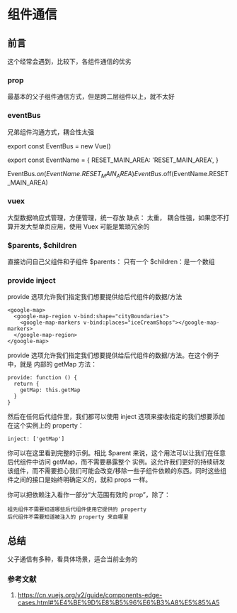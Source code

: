 # 组件通信

## 前言

这个经常会遇到，比较下，各组件通信的优劣

### prop

最基本的父子组件通信方式，但是跨二层组件以上，就不太好

### eventBus

兄弟组件沟通方式，耦合性太强

export const EventBus = new Vue()

export const EventName = {
  RESET_MAIN_AREA: 'RESET_MAIN_AREA',
}

EventBus.$on(EventName.RESET_MAIN_AREA)
EventBus.$off(EventName.RESET_MAIN_AREA)

### vuex

大型数据响应式管理，方便管理，统一存放
缺点： 太重， 耦合性强，如果您不打算开发大型单页应用，使用 Vuex 可能是繁琐冗余的

### $parents, $children

直接访问自己父组件和子组件
$parents： 只有一个
$children：是一个数组

### provide inject

provide 选项允许我们指定我们想要提供给后代组件的数据/方法

```vue
<google-map>
  <google-map-region v-bind:shape="cityBoundaries">
    <google-map-markers v-bind:places="iceCreamShops"></google-map-markers>
  </google-map-region>
</google-map>
```

provide 选项允许我们指定我们想要提供给后代组件的数据/方法。在这个例子中，就是 <google-map> 内部的 getMap 方法：

```vue
provide: function () {
  return {
    getMap: this.getMap
  }
}
```

然后在任何后代组件里，我们都可以使用 inject 选项来接收指定的我们想要添加在这个实例上的 property：

```vue
inject: ['getMap']
```

你可以在这里看到完整的示例。相比 $parent 来说，这个用法可以让我们在任意后代组件中访问 getMap，而不需要暴露整个 <google-map> 实例。这允许我们更好的持续研发该组件，而不需要担心我们可能会改变/移除一些子组件依赖的东西。同时这些组件之间的接口是始终明确定义的，就和 props 一样。

你可以把依赖注入看作一部分“大范围有效的 prop”，除了：

    祖先组件不需要知道哪些后代组件使用它提供的 property
    后代组件不需要知道被注入的 property 来自哪里

## 总结

父子通信有多种，看具体场景，适合当前业务的

### 参考文献

1. <https://cn.vuejs.org/v2/guide/components-edge-cases.html#%E4%BE%9D%E8%B5%96%E6%B3%A8%E5%85%A5>
